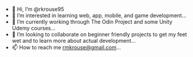 - 👋 Hi, I’m @rkrouse95
- 👀 I’m interested in learning web, app, mobile, and game development...
- 🌱 I’m currently working through The Odin Project and some Unity Udemy courses...
- 💞️ I’m looking to collaborate on beginner friendly projects to get my feet wet and to learn more about actual development...
- 📫 How to reach me rmkrouse@gmail.com...

<!---
rkrouse95/rkrouse95 is a ✨ special ✨ repository because its `README.md` (this file) appears on your GitHub profile.
You can click the Preview link to take a look at your changes.
--->
